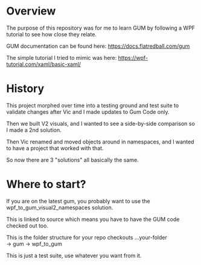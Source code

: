 # Overview

The purpose of this repository was for me to learn GUM by following a WPF tutorial to see how close they relate.

GUM documentation can be found here: https://docs.flatredball.com/gum

The simple tutorial I tried to mimic was here: https://wpf-tutorial.com/xaml/basic-xaml/

# History
This project morphed over time into a testing ground and test suite to validate changes after Vic and I made updates to Gum Code only.

Then we built V2 visuals, and I wanted to see a side-by-side comparison so I made a 2nd solution.

Then Vic renamed and moved objects around in namespaces, and I wanted to have a project that worked with that.

So now there are 3 "solutions" all basically the same.

# Where to start?

If you are on the latest gum, you probably want to use the wpf_to_gum_visual2_namespaces solution.

This is linked to source which means you have to have the GUM code checked out too.

This is the folder structure for your repo checkouts
...your-folder\
  -> gum
  -> wpf_to_gum

This is just a test suite, use whatever you want from it.

